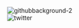 ![githubbackground-2](https://user-images.githubusercontent.com/56804058/201456515-01c99b6a-6ab8-49e1-b245-84ace8c6b5ba.png)\
![twitter](https://user-images.githubusercontent.com/56804058/201456711-abc182e7-39b7-40a6-8b23-a1b1a98f788d.png)
